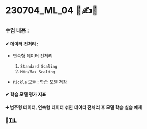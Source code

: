# 230704_ML_04 🦾✍💪

### 수업 내용 : 

#### ✔ 데이터 전처리 : 
- 연속형 데이터 전처리
  1. `Standard Scaling`
  2. `Min/Max Scaling`

- `Pickle` 모듈 : 학습 모델 저장

#### ✔ 학습 모델 평가 지표
 
#### ➕ 범주형 데이터, 연속형 데이터 섞인 데이터 전처리 후 모델 학습 실습 예제


### 🔗[TIL](https://github.com/aaingyunii/Bootcamp_TIL/issues/20)
